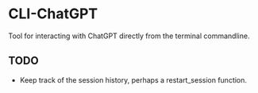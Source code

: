 # CLI-ChatGPT
Tool for interacting with ChatGPT directly from the terminal commandline.

## TODO
- Keep track of the session history, perhaps a restart_session function.
